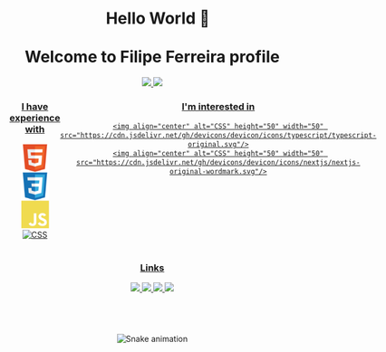 <div align="center">

<h1> ‎ ‎ ‎  Hello World 👋 <br>
 <br>
 Welcome to Filipe Ferreira profile </h1>

 <div>
    <a href="https://github.com/Filipe-DLL">
    <img height="165em" src="https://github-readme-stats.vercel.app/api/top-langs/?username=Filipe-DLL&layout=compact&langs_count=6&theme=tokyonight"/>
    <img height="165em" src="https://github-readme-stats.vercel.app/api?username=Filipe-DLL&show_icons=true&theme=tokyonight&include_all_commits=true&count_private=true">
 </div>

  <div style="display: flex; justify-content: space-around">

 <div>
  
   ### I have experience with
  
  <div style="display: inline_block">
 
   <img align="center" alt="HTML" height="50" width="50" src="https://raw.githubusercontent.com/devicons/devicon/master/icons/html5/html5-original.svg"/>
    <img align="center" alt="CSS" height="50" width="50" src="https://raw.githubusercontent.com/devicons/devicon/master/icons/css3/css3-original.svg"/>
    <img align="center" alt="Js" height="50" width="50" src="https://raw.githubusercontent.com/devicons/devicon/master/icons/javascript/javascript-plain.svg"/>
   <img align="center" alt="CSS" height="55" width="55" src="https://cdn.jsdelivr.net/gh/devicons/devicon/icons/react/react-original-wordmark.svg"/>
  
  </div>
 </div>

 <div>
  
  <!-- 
### I am learning

  // <div style="display: inline_block"> 
   
  </div>
 </div>

 <div> 
-->

  
### I'm interested in

 <div style="display: inline_block">

    <img align="center" alt="CSS" height="50" width="50" src="https://cdn.jsdelivr.net/gh/devicons/devicon/icons/typescript/typescript-original.svg"/>
    <img align="center" alt="CSS" height="50" width="50" src="https://cdn.jsdelivr.net/gh/devicons/devicon/icons/nextjs/nextjs-original-wordmark.svg"/>

          
  </div>
 </div>
  
   </div>
 <br>

### Links

 <div>
  
  <a href="https://github.com/Filipe-DLL" target="_blank">
    <img src="https://img.shields.io/badge/-Github-000?style=for-the-badge&logo=Github&logoColor=white">
  </a>
  
  <a href="https://www.linkedin.com/in/filipe-dll" target="_blank">
    <img src="https://img.shields.io/badge/linkedin-%230077B5.svg?style=for-the-badge&logo=linkedin&logoColor=white">
  </a>
  
  <a href="https://discord.com/users/403682043373944852" target="_blank">
    <img src="https://img.shields.io/badge/Discord-%235865F2.svg?style=for-the-badge&logo=discord&logoColor=white">
  </a>
  
  <a href = "mailto:filipeferreira.new@gmail.com" target="_blank">
    <img src="https://img.shields.io/badge/Gmail-D14836?style=for-the-badge&logo=gmail&logoColor=white">
  </a>
  
## ‎

   ![Snake animation](https://github.com/Filipe-DLL/Filipe-DLL/blob/output/github-contribution-grid-snake.svg)

 </div>
  
</div>
